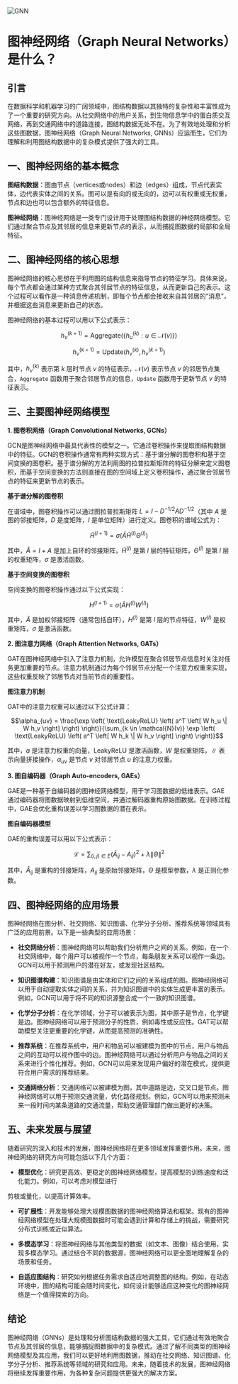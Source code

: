 ![GNN](ML/GNN/GNN.png)
# 图神经网络（Graph Neural Networks）是什么？

## 引言

在数据科学和机器学习的广阔领域中，图结构数据以其独特的复杂性和丰富性成为了一个重要的研究方向。从社交网络中的用户关系，到生物信息学中的蛋白质交互网络，再到交通网络中的道路连接，图结构数据无处不在。为了有效地处理和分析这些图数据，图神经网络（Graph Neural Networks, GNNs）应运而生，它们为理解和利用图结构数据中的复杂模式提供了强大的工具。

## 一、图神经网络的基本概念

**图结构数据**：图由节点（vertices或nodes）和边（edges）组成，节点代表实体，边代表实体之间的关系。图可以是有向的或无向的，边可以有权重或无权重，节点和边也可以包含额外的特征信息。

**图神经网络**：图神经网络是一类专门设计用于处理图结构数据的神经网络模型。它们通过聚合节点及其邻居的信息来更新节点的表示，从而捕捉图数据的局部和全局特征。

## 二、图神经网络的核心思想

图神经网络的核心思想在于利用图的结构信息来指导节点的特征学习。具体来说，每个节点都会通过某种方式聚合其邻居节点的特征信息，从而更新自己的表示。这个过程可以看作是一种消息传递机制，即每个节点都会接收来自其邻居的“消息”，并根据这些消息来更新自己的状态。

图神经网络的基本过程可以用以下公式表示：

$$h_v^{(k+1)} = \text{Aggregate} \left( \{ h_u^{(k)} : u \in \mathcal{N}(v) \} \right)$$

$$h_v^{(k+1)} = \text{Update} \left( h_v^{(k)}, h_v^{(k+1)} \right)$$

其中，$h_v^{(k)}$ 表示第 $k$ 层时节点 $v$ 的特征表示，$\mathcal{N}(v)$ 表示节点 $v$ 的邻居节点集合，`Aggregate` 函数用于聚合邻居节点的信息，`Update` 函数用于更新节点 $v$ 的特征表示。

## 三、主要图神经网络模型

**1. 图卷积网络（Graph Convolutional Networks, GCNs）**

GCN是图神经网络中最具代表性的模型之一。它通过卷积操作来提取图结构数据中的特征。GCN的卷积操作通常有两种实现方式：基于谱分解的图卷积和基于空间变换的图卷积。基于谱分解的方法利用图的拉普拉斯矩阵的特征分解来定义图卷积，而基于空间变换的方法则直接在图的空间域上定义卷积操作，通过聚合邻居节点的特征来更新节点的表示。

**基于谱分解的图卷积**

在谱域中，图卷积操作可以通过图拉普拉斯矩阵 $L = I - D^{-1/2} A D^{-1/2}$（其中 $A$ 是图的邻接矩阵，$D$ 是度矩阵，$I$ 是单位矩阵）进行定义。图卷积的谱域公式为：

$$\tilde{H}^{(l+1)} = \sigma \left( \tilde{A} \tilde{H}^{(l)} \Theta^{(l)} \right)$$

其中，$\tilde{A} = I + A$ 是加上自环的邻接矩阵，$\tilde{H}^{(l)}$ 是第 $l$ 层的特征矩阵，$\Theta^{(l)}$ 是第 $l$ 层的权重矩阵，$\sigma$ 是激活函数。

**基于空间变换的图卷积**

空间变换的图卷积操作通过以下公式实现：

$$H^{(l+1)} = \sigma \left( \hat{A} H^{(l)} W^{(l)} \right)$$

其中，$\hat{A}$ 是加权邻接矩阵（通常包括自环），$H^{(l)}$ 是第 $l$ 层的节点特征，$W^{(l)}$ 是权重矩阵，$\sigma$ 是激活函数。

**2. 图注意力网络（Graph Attention Networks, GATs）**

GAT在图神经网络中引入了注意力机制，允许模型在聚合邻居节点信息时关注对任务更加重要的节点。注意力机制通过为每个邻居节点分配一个注意力权重来实现，这些权重反映了邻居节点对当前节点的重要性。

**图注意力机制**

GAT中的注意力权重可以通过以下公式计算：

$$\alpha_{uv} = \frac{\exp \left( \text{LeakyReLU} \left( a^T \left[ W h_u \| W h_v \right] \right) \right)}{\sum_{k \in \mathcal{N}(v)} \exp \left( \text{LeakyReLU} \left( a^T \left[ W h_k \| W h_v \right] \right) \right)}$$

其中，$a$ 是注意力权重的向量，$\text{LeakyReLU}$ 是激活函数，$W$ 是权重矩阵，$\|$ 表示向量拼接操作，$\alpha_{uv}$ 是节点 $v$ 对邻居节点 $u$ 的注意力权重。

**3. 图自编码器（Graph Auto-encoders, GAEs）**

GAE是一种基于自编码器的图神经网络模型，用于学习图数据的低维表示。GAE通过编码器将图数据映射到低维空间，并通过解码器重构原始图数据。在训练过程中，GAE会优化重构误差以学习图数据的潜在表示。

**图自编码器模型**

GAE的重构误差可以用以下公式表示：

$$\mathcal{L} = \sum_{(i,j) \in E} \left( \hat{A}_{ij} - A_{ij} \right)^2 + \lambda \| \Theta \|^2$$

其中，$\hat{A}_{ij}$ 是重构的邻接矩阵，$A_{ij}$ 是原始邻接矩阵，$\Theta$ 是模型参数，$\lambda$ 是正则化参数。

## 四、图神经网络的应用场景

图神经网络在图分析、社交网络、知识图谱、化学分子分析、推荐系统等领域具有广泛的应用前景。以下是一些典型的应用场景：

- **社交网络分析**：图神经网络可以帮助我们分析用户之间的关系。例如，在一个社交网络中，每个用户可以被视作一个节点，每条朋友关系可以视作一条边。GCN可以用于预测用户的潜在好友，或发现社区结构。

- **知识图谱构建**：知识图谱是由实体和它们之间的关系组成的图。图神经网络可以用于自动提取实体之间的关系，并为知识图谱中的实体生成更丰富的表示。例如，GCN可以用于将不同的知识源整合成一个一致的知识图谱。

- **化学分子分析**：在化学领域，分子可以被表示为图，其中原子是节点，化学键是边。图神经网络可以用于预测分子的性质，例如毒性或反应性。GAT可以帮助模型关注更重要的化学键，从而提高预测的准确性。

- **推荐系统**：在推荐系统中，用户和物品可以被建模为图中的节点，用户与物品之间的互动可以视作图中的边。图神经网络可以通过分析用户与物品之间的关系来进行个性化推荐。例如，GCN可以用来发现用户偏好的潜在模式，提供更符合用户需求的推荐结果。

- **交通网络分析**：交通网络可以被建模为图，其中道路是边，交叉口是节点。图神经网络可以用于预测交通流量，优化路径规划。例如，GCN可以用来预测未来一段时间内某条道路的交通流量，帮助交通管理部门做出更好的决策。

## 五、未来发展与展望

随着研究的深入和技术的发展，图神经网络将在更多领域发挥重要作用。未来，图神经网络的研究方向可能包括以下几个方面：

- **模型优化**：研究更高效、更稳定的图神经网络模型，提高模型的训练速度和泛化能力。例如，可以考虑对模型进行

剪枝或量化，以提高计算效率。

- **可扩展性**：开发能够处理大规模图数据的图神经网络算法和框架。现有的图神经网络模型在处理大规模图数据时可能会遇到计算和存储上的挑战，需要研究分布式训练或近似算法。

- **多模态学习**：将图神经网络与其他类型的数据（如文本、图像）结合使用，实现多模态学习。通过结合不同的数据源，图神经网络可以更全面地理解复杂的场景和任务。

- **自适应图结构**：研究如何根据任务需求自适应地调整图的结构。例如，在动态环境中，图的结构可能会随时间变化，如何设计能够适应这种变化的图神经网络是一个值得探索的方向。

## 结论

图神经网络（GNNs）是处理和分析图结构数据的强大工具，它们通过有效地聚合节点及其邻居的信息，能够捕捉图数据中的复杂模式。通过了解不同类型的图神经网络模型及其应用，我们可以更好地利用图数据，推动在社交网络、知识图谱、化学分子分析、推荐系统等领域的研究和应用。未来，随着技术的发展，图神经网络将继续发挥重要作用，为各种复杂问题提供更强大的解决方案。